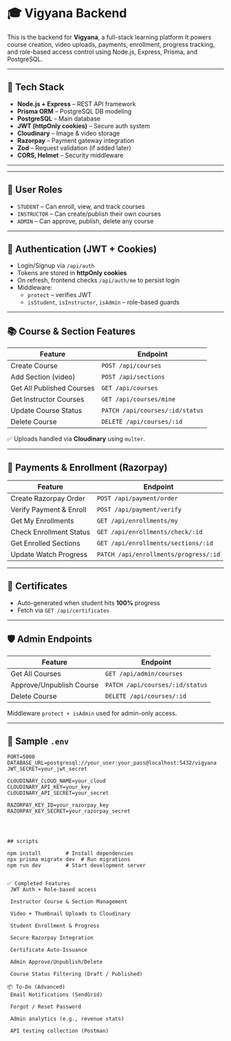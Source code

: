 # 🎓 Vigyana Backend

This is the backend for **Vigyana**, a full-stack learning platform  It powers course creation, video uploads, payments, enrollment, progress tracking, and role-based access control using Node.js, Express, Prisma, and PostgreSQL.

---

## 🚀 Tech Stack

- **Node.js + Express** – REST API framework
- **Prisma ORM** – PostgreSQL DB modeling
- **PostgreSQL** – Main database
- **JWT (httpOnly cookies)** – Secure auth system
- **Cloudinary** – Image & video storage
- **Razorpay** – Payment gateway integration
- **Zod** – Request validation (if added later)
- **CORS, Helmet** – Security middleware

---


---

## 👥 User Roles

- `STUDENT` – Can enroll, view, and track courses
- `INSTRUCTOR` – Can create/publish their own courses
- `ADMIN` – Can approve, publish, delete any course

---

## 🔐 Authentication (JWT + Cookies)

- Login/Signup via `/api/auth`
- Tokens are stored in **httpOnly cookies**
- On refresh, frontend checks `/api/auth/me` to persist login
- Middleware:
  - `protect` – verifies JWT
  - `isStudent`, `isInstructor`, `isAdmin` – role-based guards

---

## 📚 Course & Section Features

| Feature                    | Endpoint                          |
|----------------------------|-----------------------------------|
| Create Course              | `POST /api/courses`               |
| Add Section (video)        | `POST /api/sections`              |
| Get All Published Courses  | `GET /api/courses`                |
| Get Instructor Courses     | `GET /api/courses/mine`           |
| Update Course Status       | `PATCH /api/courses/:id/status`   |
| Delete Course              | `DELETE /api/courses/:id`         |

✅ Uploads handled via **Cloudinary** using `multer`.

---

## 💸 Payments & Enrollment (Razorpay)

| Feature                  | Endpoint                           |
|--------------------------|------------------------------------|
| Create Razorpay Order    | `POST /api/payment/order`          |
| Verify Payment & Enroll  | `POST /api/payment/verify`         |
| Get My Enrollments       | `GET /api/enrollments/my`          |
| Check Enrollment Status  | `GET /api/enrollments/check/:id`   |
| Get Enrolled Sections    | `GET /api/enrollments/sections/:id`|
| Update Watch Progress    | `PATCH /api/enrollments/progress/:id`|

---

## 🧾 Certificates

- Auto-generated when student hits **100%** progress
- Fetch via `GET /api/certificates`

---

## 🛡️ Admin Endpoints

| Feature                 | Endpoint                          |
|-------------------------|-----------------------------------|
| Get All Courses         | `GET /api/admin/courses`          |
| Approve/Unpublish Course| `PATCH /api/courses/:id/status`   |
| Delete Course           | `DELETE /api/courses/:id`         |

Middleware `protect + isAdmin` used for admin-only access.

---

## 🧪 Sample `.env`

```env
PORT=5000
DATABASE_URL=postgresql://your_user:your_pass@localhost:5432/vigyana
JWT_SECRET=your_jwt_secret

CLOUDINARY_CLOUD_NAME=your_cloud
CLOUDINARY_API_KEY=your_key
CLOUDINARY_API_SECRET=your_secret

RAZORPAY_KEY_ID=your_razorpay_key
RAZORPAY_KEY_SECRET=your_razorpay_secret




## scripts

npm install        # Install dependencies
npx prisma migrate dev  # Run migrations
npm run dev        # Start development server


✅ Completed Features
 JWT Auth + Role-based access

 Instructor Course & Section Management

 Video + Thumbnail Uploads to Cloudinary

 Student Enrollment & Progress

 Secure Razorpay Integration

 Certificate Auto-Issuance

 Admin Approve/Unpublish/Delete

 Course Status Filtering (Draft / Published)

📦 To-Do (Advanced)
 Email Notifications (SendGrid)

 Forgot / Reset Password

 Admin analytics (e.g., revenue stats)

 API testing collection (Postman)

